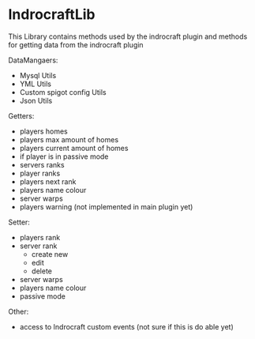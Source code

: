 # IndrocraftLib
This Library contains methods used by the indrocraft plugin and methods for getting data from the indrocraft plugin

DataMangaers:
- Mysql Utils 
- YML Utils
- Custom spigot config Utils
- Json Utils

Getters:
- players homes
- players max amount of homes
- players current amount of homes
- if player is in passive mode
- servers ranks
- player ranks
- players next rank
- players name colour
- server warps 
- players warning (not implemented in main plugin yet)

Setter:
- players rank
- server rank
  - create new
  - edit
  - delete
- server warps
- players name colour
- passive mode

Other:
- access to Indrocraft custom events (not sure if this is do able yet)
